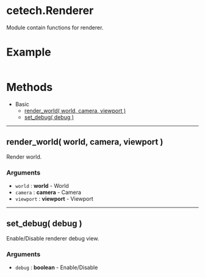 # cetech.Renderer

Module contain functions for renderer.

# Example

```lua
```

# Methods
* Basic
    * [render_world( world, camera, viewport )](#render_world-world-camera-viewport)
    * [set_debug( debug )](#set_debug-debug)

------------------------------------------------------------------------------------------------------------------------

## render_world( world, camera, viewport )

Render world.

### Arguments
* `world`    : **world**    - World
* `camera`   : **camera**   - Camera
* `viewport` : **viewport** - Viewport

------------------------------------------------------------------------------------------------------------------------

## set_debug( debug )

Enable/Disable renderer debug view.

### Arguments
* `debug` : **boolean**  - Enable/Disable

